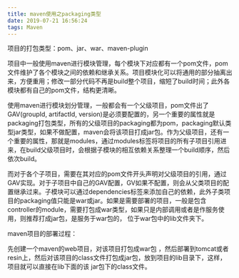```yaml
---
title: maven使用之packaging类型
date: 2019-07-21 16:56:24
tags: Maven
---
```


项目的打包类型：pom、jar、war、maven-plugin

项目中一般使用maven进行模块管理，每个模块下对应都有一个pom文件，pom文件维护了各个模块之间的依赖和继承关系。项目模块化可以将通用的部分抽离出来，方便重用；修改一部分代码不再是build整个项目，缩短了build时间；此外各模块都有自己的pom文件，结构更清晰。



使用maven进行模块划分管理，一般都会有一个父级项目，pom文件出了GAV(groupId, artifactId, version)是必须要配置的，另一个重要的属性就是packaging打包类型，所有的父级项目的packaging都为pom，packaging默认类型jar类型，如果不做配置，maven会将该项目打成jar包。作为父级项目，还有一个重要的属性，那就是modules，通过modules标签将项目的所有子项目引用进来，在build父级项目时，会根据子模块的相互依赖关系整理一个build顺序，然后依次build。



而对于各个子项目，需要在其对应的pom文件开头声明对父级项目的引用，通过GAV实现。对于子项目中自己的GAV配置，GV如果不配置，则会从父类项目的配置继承过来。子模块可以通过dependencies标签来添加自己的依赖，此外子类项目的packaging值只能是war或jar。如果是需要部署的项目，一般是包含controller的module，需要打包成war类型，如果只是内部调用或者是作服务使用，则推荐打成jar包，是服务于war包的， 位于war包中的lib文件夹下。



maven项目的部署过程：

先创建一个maven的web项目，对该项目打包成war包 ，然后部署到tomcat或者resin上，然后对该项目的class文件打包成jar包，放到项目的lib目录下，这样，项目就可以直接在lib下面的该 jar包下的class文件。